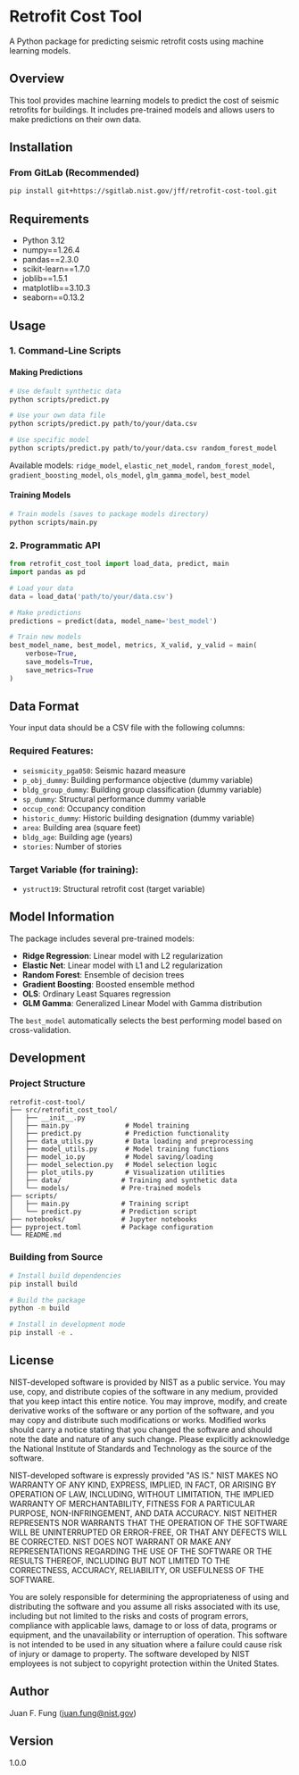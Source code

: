 # Retrofit Cost Tool

A Python package for predicting seismic retrofit costs using machine learning models.

## Overview

This tool provides machine learning models to predict the cost of seismic
retrofits for buildings. It includes pre-trained models and allows users to make
predictions on their own data.

## Installation

### From GitLab (Recommended)

```bash
pip install git+https://sgitlab.nist.gov/jff/retrofit-cost-tool.git
```

## Requirements

- Python 3.12
- numpy==1.26.4
- pandas==2.3.0
- scikit-learn==1.7.0
- joblib==1.5.1
- matplotlib==3.10.3
- seaborn==0.13.2

## Usage

### 1. Command-Line Scripts

#### Making Predictions

```bash
# Use default synthetic data
python scripts/predict.py

# Use your own data file
python scripts/predict.py path/to/your/data.csv

# Use specific model
python scripts/predict.py path/to/your/data.csv random_forest_model
```

Available models: `ridge_model`, `elastic_net_model`, `random_forest_model`, `gradient_boosting_model`, `ols_model`, `glm_gamma_model`, `best_model`

#### Training Models

```bash
# Train models (saves to package models directory)
python scripts/main.py
```

### 2. Programmatic API

```python
from retrofit_cost_tool import load_data, predict, main
import pandas as pd

# Load your data
data = load_data('path/to/your/data.csv')

# Make predictions
predictions = predict(data, model_name='best_model')

# Train new models
best_model_name, best_model, metrics, X_valid, y_valid = main(
    verbose=True,
    save_models=True,
    save_metrics=True
)
```

## Data Format

Your input data should be a CSV file with the following columns:

### Required Features:
- `seismicity_pga050`: Seismic hazard measure
- `p_obj_dummy`: Building performance objective (dummy variable)
- `bldg_group_dummy`: Building group classification (dummy variable)
- `sp_dummy`: Structural performance dummy variable
- `occup_cond`: Occupancy condition
- `historic_dummy`: Historic building designation (dummy variable)
- `area`: Building area (square feet)
- `bldg_age`: Building age (years)
- `stories`: Number of stories

### Target Variable (for training):
- `ystruct19`: Structural retrofit cost (target variable)

## Model Information

The package includes several pre-trained models:

- **Ridge Regression**: Linear model with L2 regularization
- **Elastic Net**: Linear model with L1 and L2 regularization
- **Random Forest**: Ensemble of decision trees
- **Gradient Boosting**: Boosted ensemble method
- **OLS**: Ordinary Least Squares regression
- **GLM Gamma**: Generalized Linear Model with Gamma distribution

The `best_model` automatically selects the best performing model based on cross-validation.

## Development

### Project Structure

```
retrofit-cost-tool/
├── src/retrofit_cost_tool/
│   ├── __init__.py
│   ├── main.py              # Model training
│   ├── predict.py           # Prediction functionality
│   ├── data_utils.py        # Data loading and preprocessing
│   ├── model_utils.py       # Model training functions
│   ├── model_io.py          # Model saving/loading
│   ├── model_selection.py   # Model selection logic
│   ├── plot_utils.py        # Visualization utilities
│   ├── data/               # Training and synthetic data
│   └── models/             # Pre-trained models
├── scripts/
│   ├── main.py             # Training script
│   └── predict.py          # Prediction script
├── notebooks/              # Jupyter notebooks
├── pyproject.toml          # Package configuration
└── README.md
```

### Building from Source

```bash
# Install build dependencies
pip install build

# Build the package
python -m build

# Install in development mode
pip install -e .
```

## License

NIST-developed software is provided by NIST as a public service. You may use,
copy, and distribute copies of the software in any medium, provided that you
keep intact this entire notice. You may improve, modify, and create derivative
works of the software or any portion of the software, and you may copy and
distribute such modifications or works. Modified works should carry a notice
stating that you changed the software and should note the date and nature of any
such change. Please explicitly acknowledge the National Institute of Standards
and Technology as the source of the software.

NIST-developed software is expressly provided "AS IS." NIST MAKES NO WARRANTY OF
ANY KIND, EXPRESS, IMPLIED, IN FACT, OR ARISING BY OPERATION OF LAW, INCLUDING,
WITHOUT LIMITATION, THE IMPLIED WARRANTY OF MERCHANTABILITY, FITNESS FOR A
PARTICULAR PURPOSE, NON-INFRINGEMENT, AND DATA ACCURACY. NIST NEITHER REPRESENTS
NOR WARRANTS THAT THE OPERATION OF THE SOFTWARE WILL BE UNINTERRUPTED OR
ERROR-FREE, OR THAT ANY DEFECTS WILL BE CORRECTED. NIST DOES NOT WARRANT OR MAKE
ANY REPRESENTATIONS REGARDING THE USE OF THE SOFTWARE OR THE RESULTS THEREOF,
INCLUDING BUT NOT LIMITED TO THE CORRECTNESS, ACCURACY, RELIABILITY, OR
USEFULNESS OF THE SOFTWARE.

You are solely responsible for determining the appropriateness of using and
distributing the software and you assume all risks associated with its use,
including but not limited to the risks and costs of program errors, compliance
with applicable laws, damage to or loss of data, programs or equipment, and the
unavailability or interruption of operation. This software is not intended to be
used in any situation where a failure could cause risk of injury or damage to
property. The software developed by NIST employees is not subject to copyright
protection within the United States.

## Author

Juan F. Fung (juan.fung@nist.gov)

## Version

1.0.0
